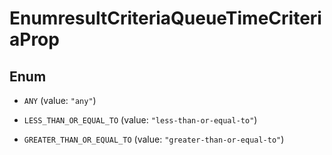

# EnumresultCriteriaQueueTimeCriteriaProp

## Enum


* `ANY` (value: `"any"`)

* `LESS_THAN_OR_EQUAL_TO` (value: `"less-than-or-equal-to"`)

* `GREATER_THAN_OR_EQUAL_TO` (value: `"greater-than-or-equal-to"`)



